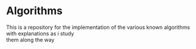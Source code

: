 # Algorithms

This is a repository for the implementation of the various known algorithms with explanations as i study<br>
them along the way